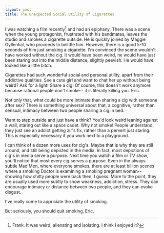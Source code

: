 ```yaml
---
layout: post
title: The Unexpected Social Utility of Cigarettes
---
```


I was watching a film recently[^1] and had an epiphany. There was a scene when the young protagonist, frustrated with his bandmates, leaves the studio and smokes a cigarette outside. He is quickly joined by Maggie Gyllenhal, who proceeds to belittle him. However, there is a good 5-10 seconds of him just smoking a cigarette. I'm convinced the scene wouldn't have worked without the cig. It would have been weird, he would have just been staring out into the middle distance, slightly peevish. He would have looked like a little bitch.

Cigarettes had such wonderful social and personal utility, apart from their addictive qualities. See a cute girl and want to chat her up without being weird? Ask for a light! Share a cig! Of course, this doesn't work anymore because rational people don't smoke-- it is literally killing you. Eric.

Not only that, what could be more intimate than sharing a cig with someone after sex? There is something universal about that, a cognitive, rather than sensual, intimacy between two people sharing a cig in bed. 

Want to step outside and just have a think? You'd look weird leaning against a wall, staring out like a space cadet. Why not smoke! People understand, they just see an addict getting zir's fix, rather than a pervert just staring. This is especially necessary if you work next to a playground.


I can think of a dozen more uses for cig's. Maybe that is why they are still around, and still being depicted in the media.
In fact, most depictions of cig's in media serve a purpose. Next time you watch a film or TV show, you'll notice that most every cig serves a purpose. Even in the always subtle Mad Men, where everyone smokes, there are at least billion scenes where a smoking Doctor is examining a smoking pregnant woman-- showing how shitty people were back then, I guess. More to the point, they are usually used more subtly to show weakness, addiction, stress. They can encourage intimacy or distance between two people, and they can evoke
disgust.

I've really come to appriciate the utility of smoking. 

But seriously, you should quit smoking, Eric.

[^1]: Frank. It was weird, alienating and isolating. I think I enjoyed it?
